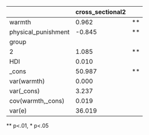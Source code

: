 |                     | cross_sectional2 |    |
|---------------------|------------------|----|
| warmth              | 0.962            | ** |
| physical_punishment | -0.845           | ** |
| group               |                  |    |
|   2                 | 1.085            | ** |
| HDI                 | 0.010            |    |
| _cons               | 50.987           | ** |
| var(warmth)         | 0.000            |    |
| var(_cons)          | 3.237            |    |
| cov(warmth,_cons)   | 0.019            |    |
| var(e)              | 36.019           |    |
** p<.01, * p<.05

